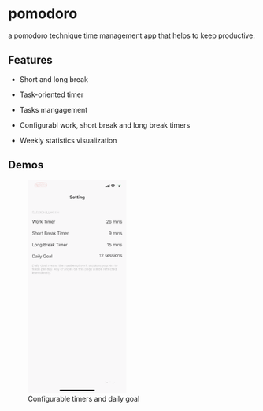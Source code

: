 # pomodoro
a pomodoro technique time management app that helps to keep productive.
## Features
  * Short and long break

  * Task-oriented timer

  * Tasks mangagement

  * Configurabl work, short break and long break timers

  * Weekly statistics visualization

## Demos

<figure>
 <img src=demo/settings_demo.gif alt="configurable" width="200">
 <figcaption>Configurable timers and daily goal</figcaption>
 </figure>
